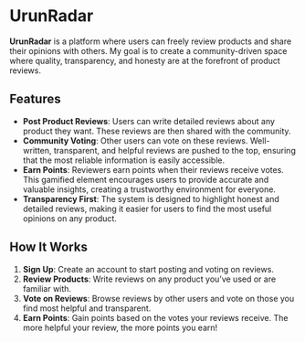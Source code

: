 # UrunRadar

**UrunRadar** is a platform where users can freely review products and share their opinions with others. My goal is to create a community-driven space where quality, transparency, and honesty are at the forefront of product reviews.

## Features

- **Post Product Reviews**: Users can write detailed reviews about any product they want. These reviews are then shared with the community.
- **Community Voting**: Other users can vote on these reviews. Well-written, transparent, and helpful reviews are pushed to the top, ensuring that the most reliable information is easily accessible.
- **Earn Points**: Reviewers earn points when their reviews receive votes. This gamified element encourages users to provide accurate and valuable insights, creating a trustworthy environment for everyone.
- **Transparency First**: The system is designed to highlight honest and detailed reviews, making it easier for users to find the most useful opinions on any product.

## How It Works

1. **Sign Up**: Create an account to start posting and voting on reviews.
2. **Review Products**: Write reviews on any product you’ve used or are familiar with.
3. **Vote on Reviews**: Browse reviews by other users and vote on those you find most helpful and transparent.
4. **Earn Points**: Gain points based on the votes your reviews receive. The more helpful your review, the more points you earn!

<br>
